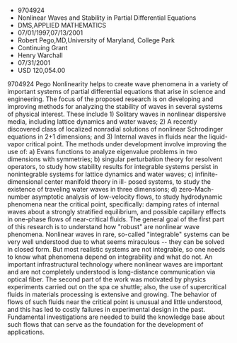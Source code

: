 
* 9704924
* Nonlinear Waves and Stability in Partial Differential Equations
* DMS,APPLIED MATHEMATICS
* 07/01/1997,07/13/2001
* Robert Pego,MD,University of Maryland, College Park
* Continuing Grant
* Henry Warchall
* 07/31/2001
* USD 120,054.00

9704924 Pego Nonlinearity helps to create wave phenomena in a variety of
important systems of partial differential equations that arise in science and
engineering. The focus of the proposed research is on developing and improving
methods for analyzing the stability of waves in several systems of physical
interest. These include 1) Solitary waves in nonlinear dispersive media,
including lattice dynamics and water waves; 2) A recently discovered class of
localized nonradial solutions of nonlinear Schrodinger equations in 2+1
dimensions; and 3) Internal waves in fluids near the liquid-vapor critical
point. The methods under development involve improving the use of: a) Evans
functions to analyze eigenvalue problems in two dimensions with symmetries; b)
singular perturbation theory for resolvent operators, to study how stability
results for integrable systems persist in nonintegrable systems for lattice
dynamics and water waves; c) infinite-dimensional center manifold theory in ill-
posed systems, to study the existence of traveling water waves in three
dimensions; d) zero-Mach-number asymptotic analysis of low-velocity flows, to
study hydrodynamic phenomena near the critical point, specifically: damping
rates of internal waves about a strongly stratified equilibrium, and possible
capillary effects in one-phase flows of near-critical fluids. The general goal
of the first part of this research is to understand how "robust" are nonlinear
wave phenomena. Nonlinear waves in rare, so-called "integrable" systems can be
very well understood due to what seems miraculous -- they can be solved in
closed form. But most realistic systems are not integrable, so one needs to know
what phenomena depend on integrability and what do not. An important
infrastructural technology where nonlinear waves are important and are not
completely understood is long-distance communication via optical fiber. The
second part of the work was motivated by physics experiments carried out on the
spa ce shuttle; also, the use of supercritical fluids in materials processing is
extensive and growing. The behavior of flows of such fluids near the critical
point is unusual and little understood, and this has led to costly failures in
experimental design in the past. Fundamental investigations are needed to build
the knowledge base about such flows that can serve as the foundation for the
development of applications.
